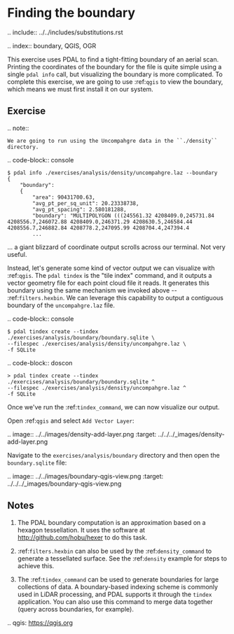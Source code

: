 Finding the boundary
================================================================================

.. include:: ../../includes/substitutions.rst

.. index:: boundary, QGIS, OGR


This exercise uses PDAL to find a tight-fitting boundary of an aerial scan.
Printing the coordinates of the boundary for the file is quite simple using a
single ``pdal info`` call, but visualizing the boundary is more complicated. To
complete this exercise, we are going to use :ref:`qgis` to view the
boundary, which means we must first install it on our system.

Exercise
--------------------------------------------------------------------------------

.. note::

    We are going to run using the Uncompahgre data in the ``./density``
    directory.

.. code-block:: console

    $ pdal info ./exercises/analysis/density/uncompahgre.laz --boundary
    {
        "boundary":
        {
            "area": 90431700.63,
            "avg_pt_per_sq_unit": 20.23338738,
            "avg_pt_spacing": 2.580181288,
            "boundary": "MULTIPOLYGON (((245561.32 4208409.0,245731.84 4208556.7,246072.88 4208409.0,246371.29 4208630.5,246584.44 4208556.7,246882.84 4208778.2,247095.99 4208704.4,247394.4
            ...

... a giant blizzard of coordinate output scrolls across our terminal. Not very
useful.

Instead, let's generate some kind of vector output we can visualize with
:ref:`qgis`.  The ``pdal tindex`` is the "tile index" command, and it outputs a
vector geometry file for each point cloud file it reads. It generates this
boundary using the same mechanism we invoked above -- :ref:`filters.hexbin`.
We can leverage this capability to output a contiguous boundary of the
``uncompahgre.laz`` file.


.. code-block:: console

    $ pdal tindex create --tindex ./exercises/analysis/boundary/boundary.sqlite \
    --filespec ./exercises/analysis/density/uncompahgre.laz \
    -f SQLite

.. code-block:: doscon

    > pdal tindex create --tindex ./exercises/analysis/boundary/boundary.sqlite ^
    --filespec ./exercises/analysis/density/uncompahgre.laz ^
    -f SQLite

Once we've run the :ref:`tindex_command`, we can now visualize our output.

Open :ref:`qgis` and select `Add Vector Layer`:

.. image:: ../../images/density-add-layer.png
    :target: ../../../_images/density-add-layer.png

Navigate to the ``exercises/analysis/boundary`` directory and
then open the ``boundary.sqlite`` file:

.. image:: ../../images/boundary-qgis-view.png
    :target: ../../../_images/boundary-qgis-view.png

Notes
--------------------------------------------------------------------------------

1. The PDAL boundary computation is an approximation based on a hexagon
   tessellation. It uses the software at http://github.com/hobu/hexer to do
   this task.

2. :ref:`filters.hexbin` can also be used by the :ref:`density_command` to
   generate a tessellated surface. See the :ref:`density` example for
   steps to achieve this.

3. The :ref:`tindex_command` can be used to generate boundaries for large
   collections of data. A boundary-based indexing scheme is commonly used
   in LiDAR processing, and PDAL supports it through the ``tindex``
   application. You can also use this command to merge data together
   (query across boundaries, for example).

.. qgis: https://qgis.org

